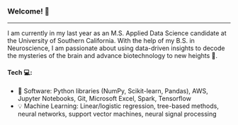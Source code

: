 
### Welcome! 👋
---
<!--
**navyada/navyada** is a ✨ _special_ ✨ repository because its `README.md` (this file) appears on your GitHub profile.

Here are some ideas to get you started:

- 🔭 I’m currently working on ...
- 🌱 I’m currently learning ...
- 👯 I’m looking to collaborate on ...
- 🤔 I’m looking for help with ...
- 💬 Ask me about ...
- 📫 How to reach me: ...
- 😄 Pronouns: ...
- ⚡ Fun fact: ...
-->

I am currently in my last year as an M.S. Applied Data Science candidate at the University of Southern California. With the help of my B.S. in Neuroscience, I am passionate about using data-driven insights to decode the mysteries of the brain and advance biotechnology to new heights 🧠.  

#### Tech 💻:  

- 🔧 Software: Python libraries (NumPy, Scikit-learn, Pandas), AWS, Jupyter Notebooks, Git, Microsoft Excel, Spark, Tensorflow
- 💡 Machine Learning: Linear/logistic regression, tree-based methods, neural networks, support vector machines, neural signal processing

<!--
#### Connect with me:
![LinkedIn](https://img.shields.io/badge/linkedin-%230077B5.svg?style=for-the-badge&logo=linkedin&logoColor=white)

-->
